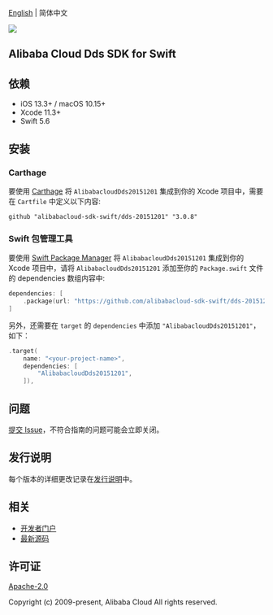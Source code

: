 [English](README.md) | 简体中文

![](https://aliyunsdk-pages.alicdn.com/icons/AlibabaCloud.svg)

## Alibaba Cloud Dds SDK for Swift

## 依赖

- iOS 13.3+ / macOS 10.15+
- Xcode 11.3+
- Swift 5.6

## 安装

### Carthage

要使用 [Carthage](https://github.com/Carthage/Carthage) 将 `AlibabacloudDds20151201` 集成到你的 Xcode 项目中，需要在 `Cartfile` 中定义以下内容:

```ogdl
github "alibabacloud-sdk-swift/dds-20151201" "3.0.8"
```

### Swift 包管理工具

要使用 [Swift Package Manager](https://swift.org/package-manager/) 将 `AlibabacloudDds20151201` 集成到你的 Xcode 项目中，请将 `AlibabacloudDds20151201` 添加至你的 `Package.swift` 文件的 dependencies 数组内容中:

```swift
dependencies: [
    .package(url: "https://github.com/alibabacloud-sdk-swift/dds-20151201.git", from: "3.0.8")
]
```

另外，还需要在 `target` 的 `dependencies` 中添加 `"AlibabacloudDds20151201"`，如下：

```swift
.target(
    name: "<your-project-name>",
    dependencies: [
        "AlibabacloudDds20151201",
    ]),
```

## 问题

[提交 Issue](https://github.com/alibabacloud-sdk-swift/dds-20151201/issues/new)，不符合指南的问题可能会立即关闭。

## 发行说明

每个版本的详细更改记录在[发行说明](./ChangeLog.txt)中。

## 相关

* [开发者门户](https://next.api.aliyun.com/home)
* [最新源码](https://github.com/alibabacloud-sdk-swift/dds-20151201)

## 许可证

[Apache-2.0](http://www.apache.org/licenses/LICENSE-2.0)

Copyright (c) 2009-present, Alibaba Cloud All rights reserved.
